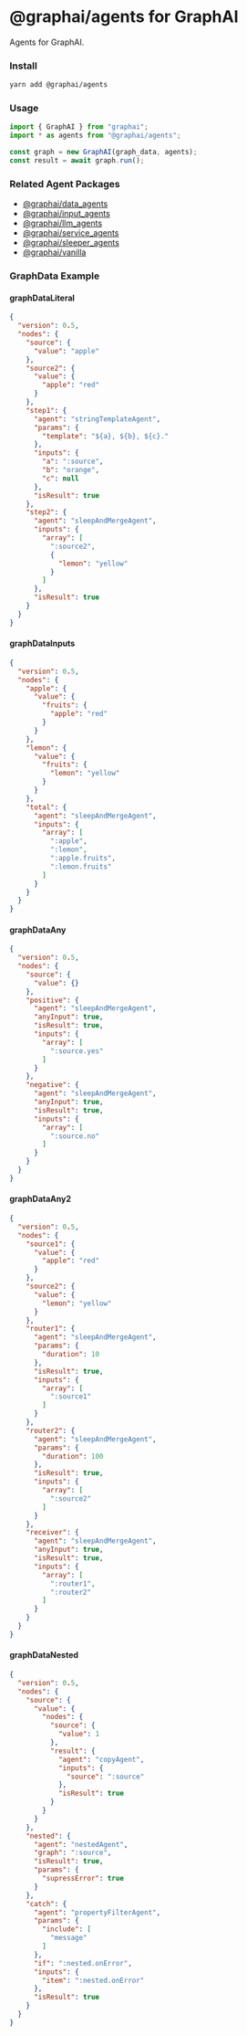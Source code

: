 
# @graphai/agents for GraphAI

Agents for GraphAI.

### Install

```sh
yarn add @graphai/agents
```


### Usage

```typescript
import { GraphAI } from "graphai";
import * as agents from "@graphai/agents";

const graph = new GraphAI(graph_data, agents);
const result = await graph.run();
```

### Related Agent Packages
 - [@graphai/data_agents](https://www.npmjs.com/package/@graphai/data_agents)
 - [@graphai/input_agents](https://www.npmjs.com/package/@graphai/input_agents)
 - [@graphai/llm_agents](https://www.npmjs.com/package/@graphai/llm_agents)
 - [@graphai/service_agents](https://www.npmjs.com/package/@graphai/service_agents)
 - [@graphai/sleeper_agents](https://www.npmjs.com/package/@graphai/sleeper_agents)
 - [@graphai/vanilla](https://www.npmjs.com/package/@graphai/vanilla)

### GraphData Example

#### graphDataLiteral
```json
{
  "version": 0.5,
  "nodes": {
    "source": {
      "value": "apple"
    },
    "source2": {
      "value": {
        "apple": "red"
      }
    },
    "step1": {
      "agent": "stringTemplateAgent",
      "params": {
        "template": "${a}, ${b}, ${c}."
      },
      "inputs": {
        "a": ":source",
        "b": "orange",
        "c": null
      },
      "isResult": true
    },
    "step2": {
      "agent": "sleepAndMergeAgent",
      "inputs": {
        "array": [
          ":source2",
          {
            "lemon": "yellow"
          }
        ]
      },
      "isResult": true
    }
  }
}
```

#### graphDataInputs
```json
{
  "version": 0.5,
  "nodes": {
    "apple": {
      "value": {
        "fruits": {
          "apple": "red"
        }
      }
    },
    "lemon": {
      "value": {
        "fruits": {
          "lemon": "yellow"
        }
      }
    },
    "total": {
      "agent": "sleepAndMergeAgent",
      "inputs": {
        "array": [
          ":apple",
          ":lemon",
          ":apple.fruits",
          ":lemon.fruits"
        ]
      }
    }
  }
}
```

#### graphDataAny
```json
{
  "version": 0.5,
  "nodes": {
    "source": {
      "value": {}
    },
    "positive": {
      "agent": "sleepAndMergeAgent",
      "anyInput": true,
      "isResult": true,
      "inputs": {
        "array": [
          ":source.yes"
        ]
      }
    },
    "negative": {
      "agent": "sleepAndMergeAgent",
      "anyInput": true,
      "isResult": true,
      "inputs": {
        "array": [
          ":source.no"
        ]
      }
    }
  }
}
```

#### graphDataAny2
```json
{
  "version": 0.5,
  "nodes": {
    "source1": {
      "value": {
        "apple": "red"
      }
    },
    "source2": {
      "value": {
        "lemon": "yellow"
      }
    },
    "router1": {
      "agent": "sleepAndMergeAgent",
      "params": {
        "duration": 10
      },
      "isResult": true,
      "inputs": {
        "array": [
          ":source1"
        ]
      }
    },
    "router2": {
      "agent": "sleepAndMergeAgent",
      "params": {
        "duration": 100
      },
      "isResult": true,
      "inputs": {
        "array": [
          ":source2"
        ]
      }
    },
    "receiver": {
      "agent": "sleepAndMergeAgent",
      "anyInput": true,
      "isResult": true,
      "inputs": {
        "array": [
          ":router1",
          ":router2"
        ]
      }
    }
  }
}
```

#### graphDataNested
```json
{
  "version": 0.5,
  "nodes": {
    "source": {
      "value": {
        "nodes": {
          "source": {
            "value": 1
          },
          "result": {
            "agent": "copyAgent",
            "inputs": {
              "source": ":source"
            },
            "isResult": true
          }
        }
      }
    },
    "nested": {
      "agent": "nestedAgent",
      "graph": ":source",
      "isResult": true,
      "params": {
        "supressError": true
      }
    },
    "catch": {
      "agent": "propertyFilterAgent",
      "params": {
        "include": [
          "message"
        ]
      },
      "if": ":nested.onError",
      "inputs": {
        "item": ":nested.onError"
      },
      "isResult": true
    }
  }
}
```




